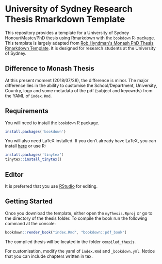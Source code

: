 University of Sydney Research Thesis Rmarkdown Template
========================

This repository provides a template for a University of Sydney Honour/Master/PhD thesis using Rmarkdown with the `bookdown` R-package. This template is largely adapted from [Rob Hyndman's Monash PhD Thesis Rmarkdown Template](https://github.com/robjhyndman/MonashThesis). It is designed for research students at the University of Sydney.

## Difference to Monash Thesis

At this present moment (2018/07/28), the difference is minor. The major difference lies in the ability to customise the School/Department, University, Country, logo and some metadata of the pdf (subject and keyowrds) from the YAML of `index.Rmd`. 

## Requirements

You will need to install the `bookdown` R package.

```r
install.packages('bookdown')
```

You will also need LaTeX installed. If you don't already have LaTeX, you can install [here](https://www.latex-project.org/get/) or use R:

```r
install.packages('tinytex')
tinytex::install_tinytex()
```

## Editor

It is preferred that you use [RStudio](https://www.rstudio.com/) for editing.

## Getting Started

Once you download the template, either open the `myThesis.Rproj` or go to the directory of the thesis folder. To compile the book run the following command at the console: 

```r
bookdown::render_book("index.Rmd", "bookdown::pdf_book")
``` 

The compiled thesis will be located in the folder `compiled_thesis`.

For customisation, modify the yaml of `index.Rmd` and `_bookdown.yml`. Notice that you can include chapters written in tex.  


